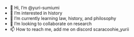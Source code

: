 - 👋 Hi, I’m @yuri-sumiumi
- 👀 I’m interested in history
- 🌱 I’m currently learning law, history, and philosophy 
- 💞️ I’m looking to collaborate on research 
- 📫 How to reach me, add me on discord scaracoohie_yurii

<!---
yuri-sumiumi/yuri-sumiumi is a ✨ special ✨ repository because its `README.md` (this file) appears on your GitHub profile.
You can click the Preview link to take a look at your changes.
--->
